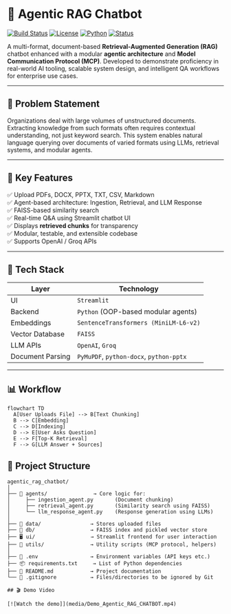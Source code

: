 # 🧠 Agentic RAG Chatbot

[![Build Status](https://img.shields.io/badge/build-passing-brightgreen)](https://github.com/AmanDataverse/Agentic_RAG_chatbot)
[![License](https://img.shields.io/badge/license-MIT-blue.svg)](LICENSE)
[![Python](https://img.shields.io/badge/python-3.10+-blue.svg)](https://www.python.org/)
[![Status](https://img.shields.io/badge/project-active-success)]()

A multi-format, document-based **Retrieval-Augmented Generation (RAG)** chatbot enhanced with a modular **agentic architecture** and **Model Communication Protocol (MCP)**. Developed to demonstrate proficiency in real-world AI tooling, scalable system design, and intelligent QA workflows for enterprise use cases.

---

## 📌 Problem Statement

Organizations deal with large volumes of unstructured documents. Extracting knowledge from such formats often requires contextual understanding, not just keyword search. This system enables natural language querying over documents of varied formats using LLMs, retrieval systems, and modular agents.

---

## 🚀 Key Features

✅ Upload PDFs, DOCX, PPTX, TXT, CSV, Markdown  
✅ Agent-based architecture: Ingestion, Retrieval, and LLM Response  
✅ FAISS-based similarity search  
✅ Real-time Q&A using Streamlit chatbot UI  
✅ Displays **retrieved chunks** for transparency  
✅ Modular, testable, and extensible codebase  
✅ Supports OpenAI / Groq APIs

---

## 🧰 Tech Stack

| Layer           | Technology                              |
|-----------------|------------------------------------------|
| UI              | `Streamlit`                              |
| Backend         | `Python` (OOP-based modular agents)      |
| Embeddings      | `SentenceTransformers (MiniLM-L6-v2)`    |
| Vector Database | `FAISS`                                  |
| LLM APIs        | `OpenAI`, `Groq`                         |
| Document Parsing| `PyMuPDF`, `python-docx`, `python-pptx`  |

---

## 📊 Workflow

```mermaid
flowchart TD
  A[User Uploads File] --> B[Text Chunking]
  B --> C[Embedding]
  C --> D[Indexing]
  D --> E[User Asks Question]
  E --> F[Top-K Retrieval]
  F --> G[LLM Answer + Sources]
```

## 📁 Project Structure

```text
agentic_rag_chatbot/
│
├── 🧠 agents/               → Core logic for:
│     ├── ingestion_agent.py       (Document chunking)
│     ├── retrieval_agent.py       (Similarity search using FAISS)
│     └── llm_response_agent.py    (Response generation using LLMs)
│
├── 📂 data/                → Stores uploaded files
├── 📂 db/                  → FAISS index and pickled vector store
├── 🖥️ ui/                  → Streamlit frontend for user interaction
├── 🧰 utils/               → Utility scripts (MCP protocol, helpers)
│
├── 📄 .env                 → Environment variables (API keys etc.)
├── 📦 requirements.txt     → List of Python dependencies
├── 📘 README.md            → Project documentation
└── 🚫 .gitignore           → Files/directories to be ignored by Git

```
```
## 🎬 Demo Video

[![Watch the demo]](media/Demo_Agentic_RAG_CHATBOT.mp4)

```